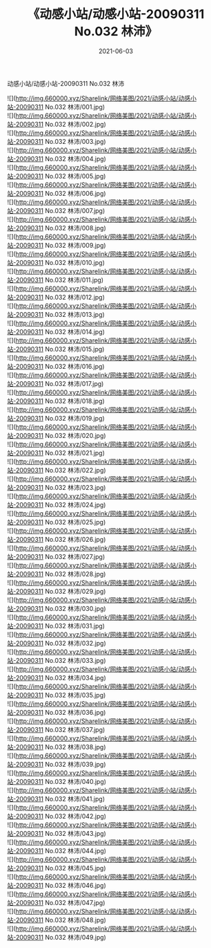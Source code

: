 ﻿---
layout: post
title:  《动感小站/动感小站-20090311 No.032 林沛》
date:   2021-06-03
img: http://img.660000.xyz/Sharelink/网络美图/2021/动感小站/动感小站-20090311 No.032 林沛/000.jpg
categories: [美女, 清纯, 唯美]
---

动感小站/动感小站-20090311 No.032 林沛

 ![](http://img.660000.xyz/Sharelink/网络美图/2021/动感小站/动感小站-20090311 No.032 林沛/001.jpg) <br>![](http://img.660000.xyz/Sharelink/网络美图/2021/动感小站/动感小站-20090311 No.032 林沛/002.jpg) <br>![](http://img.660000.xyz/Sharelink/网络美图/2021/动感小站/动感小站-20090311 No.032 林沛/003.jpg) <br>![](http://img.660000.xyz/Sharelink/网络美图/2021/动感小站/动感小站-20090311 No.032 林沛/004.jpg) <br>![](http://img.660000.xyz/Sharelink/网络美图/2021/动感小站/动感小站-20090311 No.032 林沛/005.jpg) <br>![](http://img.660000.xyz/Sharelink/网络美图/2021/动感小站/动感小站-20090311 No.032 林沛/006.jpg) <br>![](http://img.660000.xyz/Sharelink/网络美图/2021/动感小站/动感小站-20090311 No.032 林沛/007.jpg) <br>![](http://img.660000.xyz/Sharelink/网络美图/2021/动感小站/动感小站-20090311 No.032 林沛/008.jpg) <br>![](http://img.660000.xyz/Sharelink/网络美图/2021/动感小站/动感小站-20090311 No.032 林沛/009.jpg) <br>![](http://img.660000.xyz/Sharelink/网络美图/2021/动感小站/动感小站-20090311 No.032 林沛/010.jpg) <br>![](http://img.660000.xyz/Sharelink/网络美图/2021/动感小站/动感小站-20090311 No.032 林沛/011.jpg) <br>![](http://img.660000.xyz/Sharelink/网络美图/2021/动感小站/动感小站-20090311 No.032 林沛/012.jpg) <br>![](http://img.660000.xyz/Sharelink/网络美图/2021/动感小站/动感小站-20090311 No.032 林沛/013.jpg) <br>![](http://img.660000.xyz/Sharelink/网络美图/2021/动感小站/动感小站-20090311 No.032 林沛/014.jpg) <br>![](http://img.660000.xyz/Sharelink/网络美图/2021/动感小站/动感小站-20090311 No.032 林沛/015.jpg) <br>![](http://img.660000.xyz/Sharelink/网络美图/2021/动感小站/动感小站-20090311 No.032 林沛/016.jpg) <br>![](http://img.660000.xyz/Sharelink/网络美图/2021/动感小站/动感小站-20090311 No.032 林沛/017.jpg) <br>![](http://img.660000.xyz/Sharelink/网络美图/2021/动感小站/动感小站-20090311 No.032 林沛/018.jpg) <br>![](http://img.660000.xyz/Sharelink/网络美图/2021/动感小站/动感小站-20090311 No.032 林沛/019.jpg) <br>![](http://img.660000.xyz/Sharelink/网络美图/2021/动感小站/动感小站-20090311 No.032 林沛/020.jpg) <br>![](http://img.660000.xyz/Sharelink/网络美图/2021/动感小站/动感小站-20090311 No.032 林沛/021.jpg) <br>![](http://img.660000.xyz/Sharelink/网络美图/2021/动感小站/动感小站-20090311 No.032 林沛/022.jpg) <br>![](http://img.660000.xyz/Sharelink/网络美图/2021/动感小站/动感小站-20090311 No.032 林沛/023.jpg) <br>![](http://img.660000.xyz/Sharelink/网络美图/2021/动感小站/动感小站-20090311 No.032 林沛/024.jpg) <br>![](http://img.660000.xyz/Sharelink/网络美图/2021/动感小站/动感小站-20090311 No.032 林沛/025.jpg) <br>![](http://img.660000.xyz/Sharelink/网络美图/2021/动感小站/动感小站-20090311 No.032 林沛/026.jpg) <br>![](http://img.660000.xyz/Sharelink/网络美图/2021/动感小站/动感小站-20090311 No.032 林沛/027.jpg) <br>![](http://img.660000.xyz/Sharelink/网络美图/2021/动感小站/动感小站-20090311 No.032 林沛/028.jpg) <br>![](http://img.660000.xyz/Sharelink/网络美图/2021/动感小站/动感小站-20090311 No.032 林沛/029.jpg) <br>![](http://img.660000.xyz/Sharelink/网络美图/2021/动感小站/动感小站-20090311 No.032 林沛/030.jpg) <br>![](http://img.660000.xyz/Sharelink/网络美图/2021/动感小站/动感小站-20090311 No.032 林沛/031.jpg) <br>![](http://img.660000.xyz/Sharelink/网络美图/2021/动感小站/动感小站-20090311 No.032 林沛/032.jpg) <br>![](http://img.660000.xyz/Sharelink/网络美图/2021/动感小站/动感小站-20090311 No.032 林沛/033.jpg) <br>![](http://img.660000.xyz/Sharelink/网络美图/2021/动感小站/动感小站-20090311 No.032 林沛/034.jpg) <br>![](http://img.660000.xyz/Sharelink/网络美图/2021/动感小站/动感小站-20090311 No.032 林沛/035.jpg) <br>![](http://img.660000.xyz/Sharelink/网络美图/2021/动感小站/动感小站-20090311 No.032 林沛/036.jpg) <br>![](http://img.660000.xyz/Sharelink/网络美图/2021/动感小站/动感小站-20090311 No.032 林沛/037.jpg) <br>![](http://img.660000.xyz/Sharelink/网络美图/2021/动感小站/动感小站-20090311 No.032 林沛/038.jpg) <br>![](http://img.660000.xyz/Sharelink/网络美图/2021/动感小站/动感小站-20090311 No.032 林沛/039.jpg) <br>![](http://img.660000.xyz/Sharelink/网络美图/2021/动感小站/动感小站-20090311 No.032 林沛/040.jpg) <br>![](http://img.660000.xyz/Sharelink/网络美图/2021/动感小站/动感小站-20090311 No.032 林沛/041.jpg) <br>![](http://img.660000.xyz/Sharelink/网络美图/2021/动感小站/动感小站-20090311 No.032 林沛/042.jpg) <br>![](http://img.660000.xyz/Sharelink/网络美图/2021/动感小站/动感小站-20090311 No.032 林沛/043.jpg) <br>![](http://img.660000.xyz/Sharelink/网络美图/2021/动感小站/动感小站-20090311 No.032 林沛/044.jpg) <br>![](http://img.660000.xyz/Sharelink/网络美图/2021/动感小站/动感小站-20090311 No.032 林沛/045.jpg) <br>![](http://img.660000.xyz/Sharelink/网络美图/2021/动感小站/动感小站-20090311 No.032 林沛/046.jpg) <br>![](http://img.660000.xyz/Sharelink/网络美图/2021/动感小站/动感小站-20090311 No.032 林沛/047.jpg) <br>![](http://img.660000.xyz/Sharelink/网络美图/2021/动感小站/动感小站-20090311 No.032 林沛/048.jpg) <br>![](http://img.660000.xyz/Sharelink/网络美图/2021/动感小站/动感小站-20090311 No.032 林沛/049.jpg) <br>